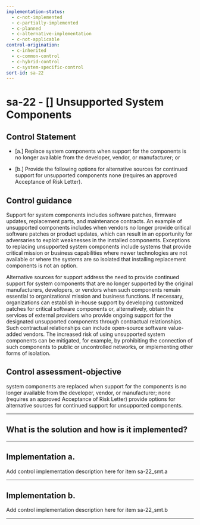 ```yaml
---
implementation-status:
  - c-not-implemented
  - c-partially-implemented
  - c-planned
  - c-alternative-implementation
  - c-not-applicable
control-origination:
  - c-inherited
  - c-common-control
  - c-hybrid-control
  - c-system-specific-control
sort-id: sa-22
---
```


# sa-22 - \[\] Unsupported System Components

## Control Statement

- \[a.\] Replace system components when support for the components is no longer available from the developer, vendor, or manufacturer; or

- \[b.\] Provide the following options for alternative sources for continued support for unsupported components none (requires an approved Acceptance of Risk Letter).

## Control guidance

Support for system components includes software patches, firmware updates, replacement parts, and maintenance contracts. An example of unsupported components includes when vendors no longer provide critical software patches or product updates, which can result in an opportunity for adversaries to exploit weaknesses in the installed components. Exceptions to replacing unsupported system components include systems that provide critical mission or business capabilities where newer technologies are not available or where the systems are so isolated that installing replacement components is not an option.

Alternative sources for support address the need to provide continued support for system components that are no longer supported by the original manufacturers, developers, or vendors when such components remain essential to organizational mission and business functions. If necessary, organizations can establish in-house support by developing customized patches for critical software components or, alternatively, obtain the services of external providers who provide ongoing support for the designated unsupported components through contractual relationships. Such contractual relationships can include open-source software value-added vendors. The increased risk of using unsupported system components can be mitigated, for example, by prohibiting the connection of such components to public or uncontrolled networks, or implementing other forms of isolation.

## Control assessment-objective

system components are replaced when support for the components is no longer available from the developer, vendor, or manufacturer;
none (requires an approved Acceptance of Risk Letter) provide options for alternative sources for continued support for unsupported components.

______________________________________________________________________

## What is the solution and how is it implemented?

<!-- Please leave this section blank and enter implementation details in the parts below. -->

______________________________________________________________________

## Implementation a.

Add control implementation description here for item sa-22_smt.a

______________________________________________________________________

## Implementation b.

Add control implementation description here for item sa-22_smt.b

______________________________________________________________________

